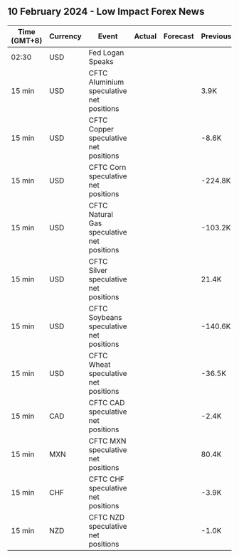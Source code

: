 ## 10 February 2024 - Low Impact Forex News

| Time (GMT+8) | Currency | Event | Actual | Forecast | Previous |
|------|----------|-------|--------|----------|----------|
| 02:30 | USD | Fed Logan Speaks |  |  |  |
| 15 min | USD | CFTC Aluminium speculative net positions |  |  | 3.9K |
| 15 min | USD | CFTC Copper speculative net positions |  |  | -8.6K |
| 15 min | USD | CFTC Corn speculative net positions |  |  | -224.8K |
| 15 min | USD | CFTC Natural Gas speculative net positions |  |  | -103.2K |
| 15 min | USD | CFTC Silver speculative net positions |  |  | 21.4K |
| 15 min | USD | CFTC Soybeans speculative net positions |  |  | -140.6K |
| 15 min | USD | CFTC Wheat speculative net positions |  |  | -36.5K |
| 15 min | CAD | CFTC CAD speculative net positions |  |  | -2.4K |
| 15 min | MXN | CFTC MXN speculative net positions |  |  | 80.4K |
| 15 min | CHF | CFTC CHF speculative net positions |  |  | -3.9K |
| 15 min | NZD | CFTC NZD speculative net positions |  |  | -1.0K |
